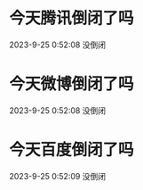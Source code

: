 # 今天腾讯倒闭了吗

2023-9-25 0:52:08 没倒闭

# 今天微博倒闭了吗

2023-9-25 0:52:08 没倒闭

# 今天百度倒闭了吗

2023-9-25 0:52:09 没倒闭

